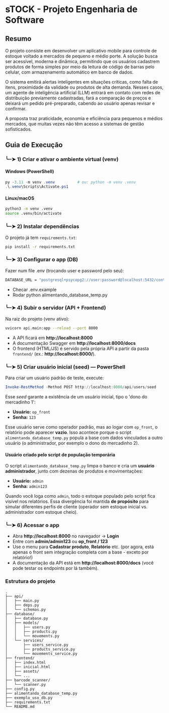 # sTOCK - Projeto Engenharia de Software

## Resumo

O projeto consiste em desenvolver um aplicativo mobile para controle de estoque voltado a mercados de pequeno e médio porte. A solução busca ser acessível, moderna e dinâmica, permitindo que os usuários cadastrem produtos de forma simples por meio da leitura de código de barras pelo celular, com armazenamento automático em banco de dados.

O sistema emitirá alertas inteligentes em situações críticas, como falta de itens, proximidade da validade ou produtos de alta demanda. Nesses casos, um agente de inteligência artificial (LLM) entrará em contato com redes de distribuição previamente cadastradas, fará a comparação de preços e deixará um pedido pré-preparado, cabendo ao usuário apenas revisar e confirmar.

A proposta traz praticidade, economia e eficiência para pequenos e médios mercados, que muitas vezes não têm acesso a sistemas de gestão sofisticados.


## Guia de Execução

### ╰┈➤ 1) Criar e ativar o ambiente virtual (venv)

#### Windows (PowerShell)
```powershell
py -3.11 -m venv .venv          # ou: python -m venv .venv
.\.venv\Scripts\Activate.ps1
```

#### Linux/macOS
```bash
python3 -m venv .venv
source .venv/bin/activate
```

### ╰┈➤ 2) Instalar dependências

O projeto já tem `requirements.txt`:
```bash
pip install -r requirements.txt
```

### ╰┈➤ 3) Configurar o app (DB)

Fazer num file .env (trocando user e password pelo seu): 
```bash
DATABASE_URL = "postgresql+psycopg2://user:password@localhost:5432/controle_estoque"
```
- Checar .env.example
- Rodar python alimentando_database_temp.py

### ╰┈➤ 4) Subir o servidor (API + Frontend)

Na raiz do projeto (venv ativo):
```bash
uvicorn api.main:app --reload --port 8000
```
- A API ficará em **http://localhost:8000**
- A documentação Swagger em **http://localhost:8000/docs**
- O frontend (HTML/JS) é servido pela própria API a partir da pasta `frontend/` (ex.: **http://localhost:8000/**).


### ╰┈➤ 5) Criar usuário inicial (seed) — PowerShell

Para criar um usuário padrão de teste, execute:

```powershell
Invoke-RestMethod -Method POST http://localhost:8000/api/users/seed
```

Esse *seed* garante a existência de um usuário inicial, tipo o 'dono do mercadinho 1':

* **Usuário:** `op_front`
* **Senha:** `123`

Esse usuário serve como operador padrão, mas ao logar com `op_front`, o relatório pode aparecer **vazio**.
Isso acontece porque o script `alimentando_database_temp.py` popula a base com dados vinculados a outro usuário (o administrador, por exemplo o dono do mercadinho 2).

#### Usuário criado pelo script de população temporária

O script `alimentando_database_temp.py` limpa o banco e cria um **usuário administrador**, junto com dezenas de produtos e movimentações:

* **Usuário:** `admin`
* **Senha:** `admin123`

Quando você loga como `admin`, todo o estoque populado pelo script fica visível nos relatórios.
Essa divergência foi mantida **de propósito** para simular diferentes perfis de cliente (operador sem estoque inicial vs. administrador com estoque cheio).


### ╰┈➤ 6) Acessar o app

- Abra **http://localhost:8000** no navegador → **Login**
- Entre com **admin/admin123** ou **op_front / 123**
- Use o menu para **Cadastrar produto**, **Relatório** etc. (por agora, está apenas o front sem integração completa com a base - exceto por relatório!)
- A documentação da API está em **http://localhost:8000/docs** (você pode testar os endpoints por lá também).


### Estrutura do projeto

```
.
├── api/
│   ├── main.py
│   ├── deps.py
│   └── schemas.py
├── database/
│   ├── database.py
│   ├── models/
│   │   ├── users.py
│   │   ├── products.py
│   │   └── movements.py
│   └── services/
│       ├── users_service.py
│       ├── products_service.py
│       └── movements_service.py
├── frontend/
│   ├── index.html
│   ├── inicial.html
│   ├── assets/
│   └── ...
├── barcode_scanner/  
│   └── scanner.py
├── config.py
├── alimentando_database_temp.py
├── exemplo_uso_db.py
├── requirements.txt
└── README.md
```
